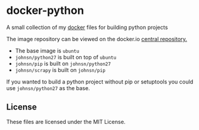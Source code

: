 # docker-python


A small collection of my [docker](https://www.docker.io) files for building python projects

The image repository can be viewed on the docker.io [central repository.](https://index.docker.io/u/johnsn/)

* The base image is `ubuntu`
* `johnsn/python27` is built on top of `ubuntu`
* `johnsn/pip` is built on `johnsn/python27`
* `johnsn/scrapy` is built on `johnsn/pip`


If you wanted to build a python project without pip or setuptools you could use `johnsn/python27` as the base.

## License

These files are licensed under the MIT License.
